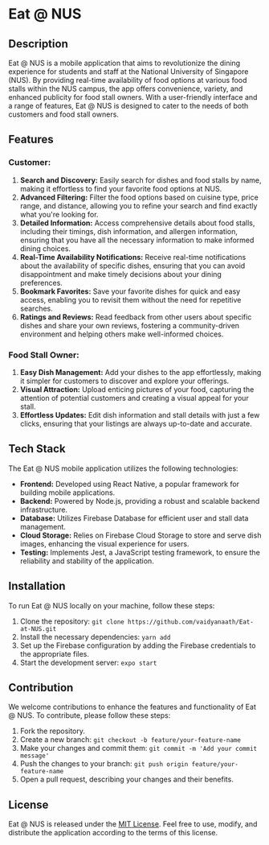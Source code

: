 # Eat @ NUS

## Description

Eat @ NUS is a mobile application that aims to revolutionize the dining experience for students and staff at the National University of Singapore (NUS). By providing real-time availability of food options at various food stalls within the NUS campus, the app offers convenience, variety, and enhanced publicity for food stall owners. With a user-friendly interface and a range of features, Eat @ NUS is designed to cater to the needs of both customers and food stall owners.

## Features

### Customer:

1. **Search and Discovery:** Easily search for dishes and food stalls by name, making it effortless to find your favorite food options at NUS.
2. **Advanced Filtering:** Filter the food options based on cuisine type, price range, and distance, allowing you to refine your search and find exactly what you're looking for.
3. **Detailed Information:** Access comprehensive details about food stalls, including their timings, dish information, and allergen information, ensuring that you have all the necessary information to make informed dining choices.
4. **Real-Time Availability Notifications:** Receive real-time notifications about the availability of specific dishes, ensuring that you can avoid disappointment and make timely decisions about your dining preferences.
5. **Bookmark Favorites:** Save your favorite dishes for quick and easy access, enabling you to revisit them without the need for repetitive searches.
6. **Ratings and Reviews:** Read feedback from other users about specific dishes and share your own reviews, fostering a community-driven environment and helping others make well-informed choices.

### Food Stall Owner:

1. **Easy Dish Management:** Add your dishes to the app effortlessly, making it simpler for customers to discover and explore your offerings.
2. **Visual Attraction:** Upload enticing pictures of your food, capturing the attention of potential customers and creating a visual appeal for your stall.
3. **Effortless Updates:** Edit dish information and stall details with just a few clicks, ensuring that your listings are always up-to-date and accurate.

## Tech Stack

The Eat @ NUS mobile application utilizes the following technologies:

- **Frontend:** Developed using React Native, a popular framework for building mobile applications.
- **Backend:** Powered by Node.js, providing a robust and scalable backend infrastructure.
- **Database:** Utilizes Firebase Database for efficient user and stall data management.
- **Cloud Storage:** Relies on Firebase Cloud Storage to store and serve dish images, enhancing the visual experience for users.
- **Testing:** Implements Jest, a JavaScript testing framework, to ensure the reliability and stability of the application.

## Installation

To run Eat @ NUS locally on your machine, follow these steps:

1. Clone the repository: `git clone https://github.com/vaidyanaath/Eat-at-NUS.git`
2. Install the necessary dependencies: `yarn add`
3. Set up the Firebase configuration by adding the Firebase credentials to the appropriate files.
4. Start the development server: `expo start`

## Contribution

We welcome contributions to enhance the features and functionality of Eat @ NUS. To contribute, please follow these steps:

1. Fork the repository.
2. Create a new branch: `git checkout -b feature/your-feature-name`
3. Make your changes and commit them: `git commit -m 'Add your commit message'`
4. Push the changes to your branch: `git push origin feature/your-feature-name`
5. Open a pull request, describing your changes and their benefits.

## License

Eat @ NUS is released under the [MIT License](https://opensource.org/licenses/MIT). Feel free to use, modify, and distribute the application according to the terms of this license.
